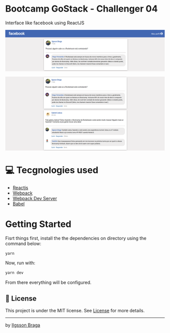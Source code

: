 # Bootcamp GoStack - Challenger 04

Interface like facebook using ReactJS

<img src=".github/img01.png" /> <br/>

<img src=".github/img02.png" /> <br/>

# :computer: Tecgnologies used

<ul>
  <li><a href="https://reactjs.org/">Reactjs</a></li>
  <li><a href="https://webpack.js.org/">Webpack</a></li>
  <li><a href="https://github.com/webpack/webpack-dev-server">Webpack Dev Server</a></li>
  <li><a href="https://babeljs.io/">Babel</a></li>
</ul>

# Getting Started

Fisrt things first, install the the dependencies on directory using the command below:

```bash
yarn

```

Now, run with:

```bash
yarn dev

```

From there everything will be configured.

## :memo: License

This project is under the MIT license. See [License](LICENSE.md) for more details.

---

by [Ilgsson Braga](https://github.com/IlgssonBraga)
